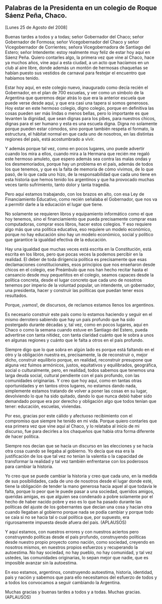 Palabras de la Presidenta en un colegio de Roque Sáenz Peña, Chaco.
-------------------------------------------------------------------

[Lunes 25 de Agosto del 2008]

Buenas tardes a todos y a todas; señor Gobernador del Chaco; señor
Gobernador de Formosa; señor Vicegobernador del Chaco y señor
Vicegobernador de Corrientes; señora Vicegobernadora de Santiago del
Estero; señor Intendente: estoy realmente muy feliz de estar hoy aquí en
Sáenz Peña. Quiero contarles algo, la primera vez que vine al Chaco,
hace ya muchos años, vine aquí a esta ciudad, a un acto que hacíamos en
un club al aire libre, donde además un montón de hermosas chaqueñas se
habían puesto sus vestidos de carnaval para festejar el encuentro que
habíamos tenido.

Estar hoy aquí, en este colegio nuevo, inaugurado como decía recién el
Gobernador, en el plan de 700 escuelas, y ver como un símbolo de la
Argentina que queremos dejar atrás lo que era la anterior escuela que
puede verse desde aquí, y que era casi una tapera si somos generosos.
Hoy estar en este hermoso colegio, digno colegio, porque en definitiva
las cosas pueden ser más lindas o menos bellas, pero lo importante es
que levanten la dignidad, que sean dignas para los pibes, para nuestros
chicos, dignas para el ser humano y esta es una escuela digna. Digna no
solamente porque pueden estar cómodos, sino porque también respeta el
formato, la estructura, el hábitat normal en que cada uno de nosotros,
en las distintas regiones del país, está acostumbrado a vivir.

Y además porque tal vez, como en pocos lugares, uno puede advertir
cuando los mira a ellos, cuando mira a la Hermana que recién me regaló
este hermoso amuleto, que espero además sea contra las malas ondas y los
desmemoriados, porque hay un problema en el país, además de todos los
que tenemos, y que es la falta de memoria de cómo vivimos, de lo que
pasó, de lo que cada uno hizo, de la responsabilidad que cada uno tiene
en esta historia que hemos tenido los argentinos y que ha provocado
muchas veces tanto sufrimiento, tanto dolor y tanta tragedia.

Pero aquí estamos trabajando, con los brazos en alto, con esa Ley de
Financiamiento Educativo, como recién señalaba el Gobernador, que nos va
a permitir darle a la educación el lugar que tiene.

No solamente se requieren libros y equipamiento informático como el que
hoy tenemos, sino el financiamiento que pueda precisamente comprar esas
computadoras, comprar esos libros, hacer estos colegios. Y eso requiere
algo más que una política educativa, eso requiere un modelo económico,
porque no hay educación sino hay un modelo económico, social y político
que garantice la igualdad efectiva de la educación.

Hay una igualdad que muchas veces está escrita en la Constitución, está
escrita en los libros, pero que pocas veces la podemos percibir en la
realidad. El deber de toda dirigencia política es precisamente que esas
declamaciones constitucionales, esos principios que nos enseñaron desde
chicos en el colegio, ese Preámbulo que nos han hecho recitar hasta el
cansancio desde muy pequeñitos en el colegio, seamos capaces desde la
política concreta, desde el lugar concreto que cada uno de nosotros
tenemos por imperio de la voluntad popular, un intendente, un
gobernador, una presidenta, hacer y construir las políticas que puedan
tener esos resultados.            

Porque, ¡vamos!, de discursos, de reclamos estamos llenos los
argentinos.

Es necesario construir este país como lo estamos haciendo y seguir en el
mismo derrotero sabiendo que hay un país profundo que ha sido postergado
durante décadas y, tal vez, como en pocos lugares, aquí en Chaco o como
la semana cuando estuve en Santiago del Estero, pueda advertirse con
tanta nitidez, con tanta claridad cuánto que le sobra a unos en algunas
regiones y cuánto que le falta a otros en el país profundo.

Siempre digo que lo que sobra en algún lado es porque está faltando en
el otro y la obligación nuestra es, precisamente, la de reconstruir o,
mejor dicho, construir equilibrio porque, en realidad, reconstruir
presupone que alguna vez fuimos armónicos, justos, equitativos y
equilibrados, geográfica, social o culturalmente, pero, en realidad,
todos sabemos que tenemos una larga deuda social, cultural pendiente con
el país profundo, con las comunidades originarias. Y creo que hoy aquí,
como en tantas otras oportunidades y en tantos otros lugares, no estamos
dando nada, simplemente estamos tratando de volver a poner las cosas en
su lugar, devolviendo lo que ha sido quitado, dando lo que nunca debió
haber sido demandado porque era por derecho y obligación algo que todos
tenían que tener: educación, escuelas, viviendas.

Por eso, gracias por este cálido y afectuoso recibimiento con el
compromiso que siempre he tenido en mi vida. Porque quiero contarles que
esa primera vez que vine aquí al Chaco, y lo relataba al inicio de mi
discurso, fue para decirles a los chaqueños que había otra forma
diferente de hacer política.

Siempre nos decían que se hacía un discurso en las elecciones y se hacía
otra cosa cuando se llegaba al gobierno. Yo decía que esa era la
justificación de los que tal vez no tenían la valentía o la capacidad de
transformar la realidad y tal vez también enfrentarse con los poderosos
para cambiar la historia.

Yo creo que se puede cambiar la historia y creo que cada uno, en la
medida de sus posibilidades, cada de uno de nosotros desde el lugar
donde esté, tiene la obligación de tender la mano generosa hacia aquel
al que todavía le falta, porque lo peor que le puede pasar a una
sociedad, queridos amigos, queridas amigas, es que alguien sea condenado
a pobre solamente por el hecho de haber nacido pobre y eso es lo que ha
pasado durante las políticas del ajuste de los gobernantes que decían
una cosa y hacían otra cuando llegaban al gobierno porque nada se podía
cambiar y porque todo se caía si no se hacía tal o cual política que,
por supuesto, era rigurosamente impuesta desde afuera del país.
(APLAUSOS)

Y aquí estamos, con nuestros errores y con nuestros aciertos pero
construyendo políticas desde el país profundo, construyendo políticas
desde nuestro propio proyecto como nación, como sociedad, creyendo en
nosotros mismos, en nuestros propios esfuerzos y recuperando la
autoestima. No hay sociedad, no hay pueblo, no hay comunidad, y tal vez
ustedes, las comunidades originarias, lo sepan mejor que nadie, que es
imposible avanzar sin la autoestima.

En eso estamos, argentinos, construyendo autoestima, historia,
identidad, país y nación y sabemos que para ello necesitamos del
esfuerzo de todos y a todos los convocamos a seguir cambiando la
Argentina.

Muchas gracias y buenas tardes a todos y a todas. Muchas gracias.
(APLAUSOS)
